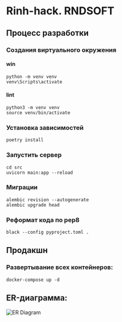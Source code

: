 # Rinh-hack. RNDSOFT
## Процесс разработки
### Создания виртуального окружения
#### win
```shell
python -m venv venv
venv\Scripts\activate
```
#### lint
```shell
python3 -m venv venv
source venv/bin/activate
```
### Установка зависимостей
```shell
poetry install
```
### Запустить сервер
```shell
cd src
uvicorn main:app --reload
```
### Миграции
```shell
alembic revision --autogenerate
alembic upgrade head
```
### Реформат кода по pep8
```shell
black --config pyproject.toml . 
```
## Продакшн
### Развертывание всех контейнеров:
```shell
docker-compose up -d
```
## ER-диаграмма:
![ER Diagram](ER.jpg)
